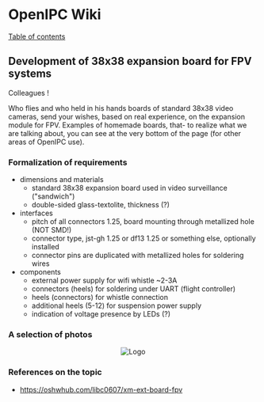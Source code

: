 # OpenIPC Wiki
[Table of contents](../README.md)

Development of 38x38 expansion board for FPV systems
--------------------------------

Colleagues !

Who flies and who held in his hands boards of standard 38x38 video cameras, send your wishes, based on real experience, on the expansion module for FPV. 
Examples of homemade boards, that- to realize what we are talking about, you can see at the very bottom of the page (for other areas of OpenIPC use).


### Formalization of requirements

- dimensions and materials
    - standard 38x38 expansion board used in video surveillance ("sandwich")
    - double-sided glass-textolite, thickness (?)
- interfaces
    - pitch of all connectors 1.25, board mounting through metallized hole (NOT SMD!)
    - connector type, jst-gh 1.25 or df13 1.25 or something else, optionally installed
    - connector pins are duplicated with metallized holes for soldering wires
- components
    - external power supply for wifi whistle ~2-3A
    - connectors (heels) for soldering under UART (flight controller)
    - heels (connectors) for whistle connection
    - additional heels (5-12) for suspension power supply
    - indication of voltage presence by LEDs (?)

### A selection of photos

<p align="center">
<img src="https://github.com/OpenIPC/wiki/blob/master/images/fpv-extension-old.jpg?raw=true" alt="Logo"/>
</p>

### References on the topic

* https://oshwhub.com/libc0607/xm-ext-board-fpv
